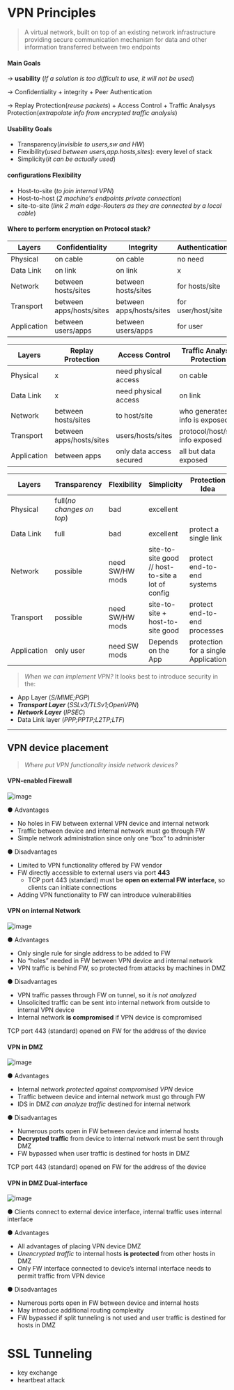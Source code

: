 # VPN Principles
>  A virtual network, built on top of an existing network infrastructure providing secure communication mechanism for data and other information transferred between two endpoints

#### Main Goals 
$\rightarrow$ **usability** (*If a solution is too difficult to use, it will not be used*)

$\rightarrow$ Confidentiality + integrity + Peer Authentication

$\rightarrow$ Replay Protection(*reuse packets*) + Access Control + Traffic Analysys Protection(*extrapolate info from encrypted traffic analysis*)

#### Usability Goals 

- Transparency(*invisible to users,sw and HW*)
- Flexibility(*used between users,app.hosts,sites*): every level of stack
- Simplicity(*it can be actually used*)

#### configurations Flexibility

- Host-to-site (*to join internal VPN*)
- Host-to-host (*2 machine's endpoints private connection*)
- site-to-site (*link 2 main edge-Routers as they are connected by a local cable*)

#### Where to perform encryption on Protocol stack?

|Layers|Confidentiality|Integrity|Authentication|
|--|--|--|--|
|Physical |on cable|on cable|no need|
|Data Link|on link|on link|x|
|Network|between hosts/sites|between hosts/sites|for hosts/site|
|Transport|between apps/hosts/sites|between apps/hosts/sites|for user/host/site|
|Application|between users/apps|between users/apps|for user|

|Layers|Replay Protection|Access Control|Traffic Analysis Protection|
|--|--|--|--|
|Physical |x|need physical access|on cable|
|Data Link|x|need physical access|on link|
|Network|between hosts/sites|to host/site|who generates info is exposed|
|Transport|between apps/hosts/sites|users/hosts/sites|protocol/host/site info exposed|
|Application|between apps|only data access secured|all but data exposed|

|Layers|Transparency|Flexibility|Simplicity|Protection Idea|
|--|--|--|--|--|
|Physical |full(*no changes on top*)|bad|excellent||
|Data Link|full|bad|excellent|protect a single link|
|Network|possible|need SW/HW mods|site-to-site good // host-to-site a lot of config|protect end-to-end systems|
|Transport|possible|need SW/HW mods|site-to-site + host-to-site good|protect end-to-end processes|
|Application|only user|need SW mods|Depends on the App|protection for a single Application|


> *When we can implement VPN?* It looks best to introduce security in the:
- App Layer (*S/MIME;PGP*)
- ***Transport Layer*** (*SSLv3/TLSv1;OpenVPN*)
- ***Network Layer*** (*IPSEC*)
- Data Link layer (*PPP;PPTP;L2TP;LTF*)

***
## VPN device placement

> *Where put VPN functionality inside network devices?*

#### VPN-enabled Firewall
![image](/images/fw.JPG)

● Advantages
  - No holes in FW between external VPN device and internal network
  - Traffic between device and internal network must go through FW
  - Simple network administration since only one “box” to administer

● Disadvantages
  - Limited to VPN functionality offered by FW vendor
  - FW directly accessible to external users via port **443**
    - TCP port 443 (standard) must be **open on external FW interface**, so clients can initiate connections
  - Adding VPN functionality to FW can introduce vulnerabilities

#### VPN on internal Network
![image](/images/fw2.PNG)

● Advantages
- Only single rule for single address to be added to FW
- No “holes” needed in FW between VPN device and internal network
- VPN traffic is behind FW, so protected from attacks by machines in DMZ

● Disadvantages
- VPN traffic passes through FW on tunnel, so it *is not analyzed*
- Unsolicited traffic can be sent into internal network from outside to internal VPN device
- Internal network **is compromised** if VPN device is compromised

TCP port 443 (standard) opened on FW for the address of the device
#### VPN in DMZ
![image](/images/fw3.PNG)

● Advantages
- Internal network *protected against compromised VPN* device
- Traffic between device and internal network must go through FW
- IDS in DMZ *can analyze traffic* destined for internal network

● Disadvantages
- Numerous ports open in FW between device and internal hosts
- **Decrypted traffic** from device to internal network must be sent through DMZ
- FW bypassed when user traffic is destined for hosts in DMZ

TCP port 443 (standard) opened on FW for the address of the device
#### VPN in DMZ Dual-interface
![image](/images/fw4.PNG)

● Clients connect to external device interface, internal traffic uses internal interface

● Advantages
- All advantages of placing VPN device DMZ
- *Unencrypted traffic* to internal hosts **is protected** from other hosts in DMZ
- Only FW interface connected to device’s internal interface needs to permit traffic from VPN device

● Disadvantages
- Numerous ports open in FW between device and internal hosts
- May introduce additional routing complexity
- FW bypassed if split tunneling is not used and user traffic is destined for hosts in DMZ

# SSL Tunneling 
- key exchange
- heartbeat attack